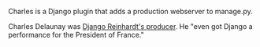 Charles is a Django plugin that adds a production webserver to manage.py.

Charles Delaunay was [Django Reinhardt's producer](http://www.hotclub.co.uk/gypsyworld/index.php?title=Charles_Delaunay). He "even got Django a performance for the President of France."
